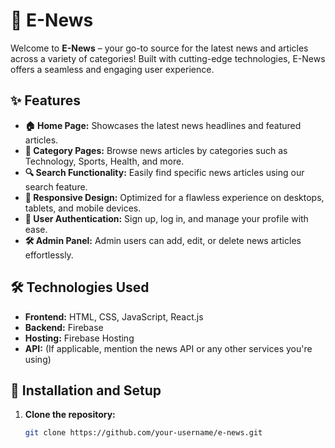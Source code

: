 # 🌟 E-News

Welcome to **E-News** – your go-to source for the latest news and articles across a variety of categories! Built with cutting-edge technologies, E-News offers a seamless and engaging user experience.

## ✨ Features

- **🏠 Home Page:** Showcases the latest news headlines and featured articles.
- **📂 Category Pages:** Browse news articles by categories such as Technology, Sports, Health, and more.
- **🔍 Search Functionality:** Easily find specific news articles using our search feature.
- **📱 Responsive Design:** Optimized for a flawless experience on desktops, tablets, and mobile devices.
- **🔐 User Authentication:** Sign up, log in, and manage your profile with ease.
- **🛠️ Admin Panel:** Admin users can add, edit, or delete news articles effortlessly.

## 🛠️ Technologies Used

- **Frontend:** HTML, CSS, JavaScript, React.js
- **Backend:** Firebase
- **Hosting:** Firebase Hosting
- **API:** (If applicable, mention the news API or any other services you're using)

## 🚀 Installation and Setup

1. **Clone the repository:**
   ```sh
   git clone https://github.com/your-username/e-news.git
